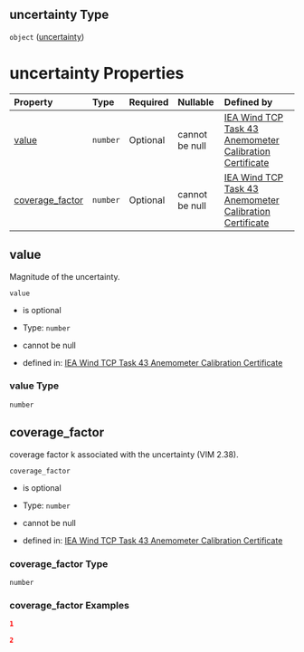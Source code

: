 ## uncertainty Type

`object` ([uncertainty](iea43\_anemometer_calibration-definitions-uncertainty.md))

# uncertainty Properties

| Property                            | Type     | Required | Nullable       | Defined by                                                                                                                                                                                                                                                                                                                                                                     |
| :---------------------------------- | :------- | :------- | :------------- | :----------------------------------------------------------------------------------------------------------------------------------------------------------------------------------------------------------------------------------------------------------------------------------------------------------------------------------------------------------------------------- |
| [value](#value)                     | `number` | Optional | cannot be null | [IEA Wind TCP Task 43 Anemometer Calibration Certificate](iea43_anemometer_calibration-definitions-uncertainty-properties-value.md "https://raw.githubusercontent.com/IEA-Task-43/digital_wra_data_standard/calibration_schema/digital_calibration_certificate/schema/iea43_anemometer_calibration.schema.json#/definitions/uncertainty/properties/value")                     |
| [coverage_factor](#coverage_factor) | `number` | Optional | cannot be null | [IEA Wind TCP Task 43 Anemometer Calibration Certificate](iea43_anemometer_calibration-definitions-uncertainty-properties-coverage_factor.md "https://raw.githubusercontent.com/IEA-Task-43/digital_wra_data_standard/calibration_schema/digital_calibration_certificate/schema/iea43_anemometer_calibration.schema.json#/definitions/uncertainty/properties/coverage_factor") |

## value

Magnitude of the uncertainty.

`value`

*   is optional

*   Type: `number`

*   cannot be null

*   defined in: [IEA Wind TCP Task 43 Anemometer Calibration Certificate](iea43\_anemometer_calibration-definitions-uncertainty-properties-value.md "https://raw.githubusercontent.com/IEA-Task-43/digital_wra_data_standard/calibration_schema/digital_calibration_certificate/schema/iea43\_anemometer_calibration.schema.json#/definitions/uncertainty/properties/value")

### value Type

`number`

## coverage_factor

coverage factor k associated with the uncertainty (VIM 2.38).

`coverage_factor`

*   is optional

*   Type: `number`

*   cannot be null

*   defined in: [IEA Wind TCP Task 43 Anemometer Calibration Certificate](iea43\_anemometer_calibration-definitions-uncertainty-properties-coverage_factor.md "https://raw.githubusercontent.com/IEA-Task-43/digital_wra_data_standard/calibration_schema/digital_calibration_certificate/schema/iea43\_anemometer_calibration.schema.json#/definitions/uncertainty/properties/coverage_factor")

### coverage_factor Type

`number`

### coverage_factor Examples

```json
1
```

```json
2
```
